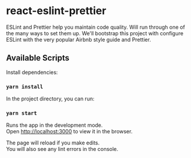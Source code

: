 # react-eslint-prettier

ESLint and Prettier help you maintain code quality. Will run through one of the many ways to set them up.
We'll bootstrap this project with configure ESLint with the very popular Airbnb style guide and Prettier.

## Available Scripts

Install dependencies:

### `yarn install`

In the project directory, you can run:

### `yarn start`

Runs the app in the development mode.<br />
Open [http://localhost:3000](http://localhost:3000) to view it in the browser.

The page will reload if you make edits.<br />
You will also see any lint errors in the console.
